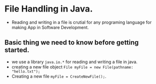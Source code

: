 # File Handling in Java.
- Reading and writing in a file is crutial for any programing language for making App in Software Development.

## Basic thing we need to know before getting started.
- we use a library `java.io.*` for reading and writing a file in java. 
- creating a new file object `File myFile = new File(pathname: "hello.txt");`
- Creating a new file `myFile = CreateNewFile();`. 